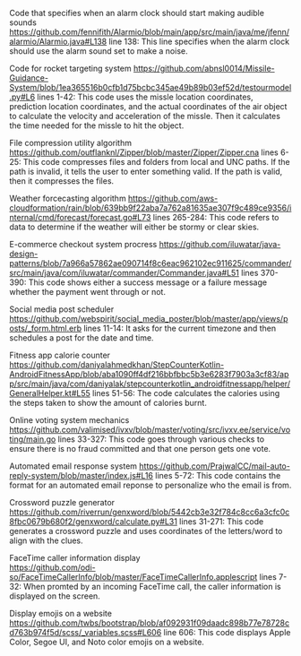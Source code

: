 Code that specifies when an alarm clock should start making audible sounds
https://github.com/fennifith/Alarmio/blob/main/app/src/main/java/me/jfenn/alarmio/Alarmio.java#L138 
line 138: This line specifies when the alarm clock should use the alarm sound set to make a noise. 

Code for rocket targeting system 
https://github.com/abnsl0014/Missile-Guidance-System/blob/1ea365516b0cfb1d75bcbc345ae49b89b03ef52d/testourmodel.py#L6 
lines 1-42: This code uses the missle location coordinates, prediction location coordinates, and the actual coordinates of the air object to calculate the velocity and acceleration of the missle. Then it calculates the time needed for the missle to hit the object.  

File compression utility algorithm 
https://github.com/outflanknl/Zipper/blob/master/Zipper/Zipper.cna 
lines 6-25: This code compresses files and folders from local and UNC paths. If the path is invalid, it tells the user to enter something valid. If the path is valid, then it compresses the files. 

Weather forcecasting algorithm 
https://github.com/aws-cloudformation/rain/blob/639bb9f22aba7a762a81635ae307f9c489ce9356/internal/cmd/forecast/forecast.go#L73 
lines 265-284: This code refers to data to determine if the weather will either be stormy or clear skies. 

E-commerce checkout system procress
https://github.com/iluwatar/java-design-patterns/blob/7a966a57862ae090714f8c6eac962102ec911625/commander/src/main/java/com/iluwatar/commander/Commander.java#L51 
lines 370-390: This code shows either a success message or a failure message whether the payment went through or not.

Social media post scheduler  
https://github.com/webspirit/social_media_poster/blob/master/app/views/posts/_form.html.erb 
lines 11-14: It asks for the current timezone and then schedules a post for the date and time.
 
Fitness app calorie counter
https://github.com/daniyalahmedkhan/StepCounterKotlin-AndroidFitnessApp/blob/aba1090ff4df216bbfbbc5b3e6283f7903a3cf83/app/src/main/java/com/daniyalak/stepcounterkotlin_androidfitnessapp/helper/GeneralHelper.kt#L55 
lines 51-56: The code calculates the calories using the steps taken to show the amount of calories burnt.

Online voting system mechanics 
https://github.com/valimised/ivxv/blob/master/voting/src/ivxv.ee/service/voting/main.go 
lines 33-327: This code goes through various checks to ensure there is no fraud committed and that one person gets one vote.

Automated email response system 
https://github.com/PrajwalCC/mail-auto-reply-system/blob/master/index.js#L16 
lines 5-72: This code contains the format for an automated email reponse to personalize who the email is from.

 Crossword puzzle generator 
https://github.com/riverrun/genxword/blob/5442cb3e32f784c8cc6a3cfc0c8fbc0679b680f2/genxword/calculate.py#L31 
lines 31-271: This code generates a crossword puzzle and uses coordinates of the letters/word to align with the clues.
 
FaceTime caller information display  
https://github.com/odi-so/FaceTimeCallerInfo/blob/master/FaceTimeCallerInfo.applescript 
lines 7-32: When promted by an incoming FaceTime call, the caller information is displayed on the screen.

Display emojis on a website 
https://github.com/twbs/bootstrap/blob/af092931f09daadc898b77e78728cd763b974f5d/scss/_variables.scss#L606 
line 606: This code displays Apple Color, Segoe UI, and Noto color emojis on a website.  
